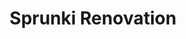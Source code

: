 ---
slug: sprunki-renovation-2716
title: Sprunki Renovation
description: "Sprunki Renovation is an exciting online game. Play for free directly in your browser!"
icon: /images/popular_mods/Sprunki Renovation.png
url: https://wowtbc.net/sprunkin/sprunki-renovation/index.html
previewImage: /images/popular_mods/Sprunki Renovation.png
type: popular mods

# SEO配置
seo:
  title: "Sprunki Renovation - Play Free Online Game | Fun Browser Games"
  description: "Sprunki Renovation - Play this fun online game for free in your browser. No download required!"
  ogImage: "/images/popular_mods/Sprunki Renovation.png"
  keywords: "sprunki-renovation-2716, online game, browser game, free game, popular mods game, play online"

videoUrls:
  - https://www.youtube.com/embed/example1
  - https://www.youtube.com/embed/example2

whyPlay:
  title: "Why Play Sprunki Renovation?"
  items:
    - "Immersive Gameplay: Sprunki Renovation offers an engaging and immersive gaming experience that will keep you entertained for hours"
    - "Challenging Levels: Test your skills with increasingly difficult challenges and obstacles"
    - "Beautiful Graphics: Enjoy stunning visuals and smooth animations that bring the game world to life"
    - "Regular Updates: New content and features are added regularly to keep the game fresh and exciting"
    - "Free to Play: Experience all the fun without spending a penny"
    - "Community Features: Connect with other players, share strategies, and compete for high scores"
    - "Cross-Platform: Play on any device with a web browser, no downloads required"

features:
  title: "Key Features of Sprunki Renovation"
  image: "/images/popular_mods/Sprunki Renovation.png"
  items:
    - "Intuitive Controls: Easy to learn controls make Sprunki Renovation accessible for players of all skill levels"
    - "Multiple Game Modes: Enjoy various gameplay options that provide different challenges and experiences"
    - "Character Customization: Personalize your gaming experience with unique characters and items"
    - "Achievement System: Complete special tasks to earn rewards and recognition"
    - "Leaderboards: Compete with players worldwide and see who can achieve the highest scores"

characteristics:
  title: "Game Characteristics"
  image: "/images/popular_mods/Sprunki Renovation.png"
  items:
    - "Genre: Popular mods game with elements of strategy and skill"
    - "Difficulty: Suitable for both casual gamers and those seeking a challenge"
    - "Play Time: Quick sessions or extended gameplay, depending on your preference"
    - "Art Style: Vibrant and engaging visuals that enhance the gaming experience"
    - "Sound Design: Immersive audio that complements the gameplay perfectly"

info: "Sprunki Renovation is an exciting online game that offers players a unique and engaging gaming experience. With its intuitive controls, stunning visuals, and challenging gameplay, Sprunki Renovation provides hours of entertainment for players of all ages and skill levels. Whether you're looking for a quick gaming session during a break or an extended play session, Sprunki Renovation delivers an immersive experience that will keep you coming back for more. The game features multiple levels of increasing difficulty, ensuring that players are constantly challenged as they progress. With regular updates adding new content and features, Sprunki Renovation remains fresh and exciting, providing endless entertainment options for its growing community of players."

howToPlayIntro: "Welcome to Sprunki Renovation! This guide will walk you through the basics and help you master the game. Whether you're a beginner or looking to improve your skills, these tips and instructions will enhance your gaming experience."

howToPlaySteps:
  - title: "Getting Started"
    description: "Begin your Sprunki Renovation adventure by familiarizing yourself with the controls. Use your keyboard or mouse to navigate through the game interface. The tutorial will guide you through the basic mechanics and help you understand the objectives."
  - title: "Understanding the Objectives"
    description: "In Sprunki Renovation, your main goal is to progress through levels by completing specific objectives. Each level presents unique challenges that require different strategies and approaches."
  - title: "Mastering the Controls"
    description: "Practice using the controls to improve your precision and reaction time. Sprunki Renovation requires quick reflexes and strategic thinking to overcome obstacles and defeat opponents."
  - title: "Utilizing Power-ups"
    description: "Collect power-ups throughout the game to enhance your abilities and overcome difficult challenges. Each power-up offers unique advantages that can be crucial for success."
  - title: "Developing Strategies"
    description: "As you progress in Sprunki Renovation, develop effective strategies for different scenarios. Analyze patterns, anticipate challenges, and adapt your approach to maximize your performance."

faq:
  title: "Frequently Asked Questions about Sprunki Renovation"
  items:
    - question: "Is Sprunki Renovation free to play?"
      answer: "Yes, Sprunki Renovation is completely free to play directly in your web browser. No downloads or purchases are required to enjoy the full game experience."
    - question: "Can I play Sprunki Renovation on mobile devices?"
      answer: "Yes, Sprunki Renovation is optimized for both desktop and mobile play. You can enjoy the game on any device with a web browser and internet connection."
    - question: "Are there any in-game purchases?"
      answer: "While Sprunki Renovation is free to play, there may be optional in-game purchases available for cosmetic items or additional features that don't affect core gameplay."
    - question: "How often is Sprunki Renovation updated?"
      answer: "The developers regularly update Sprunki Renovation with new content, features, and improvements based on player feedback and game performance."
    - question: "Can I play Sprunki Renovation offline?"
      answer: "Currently, Sprunki Renovation requires an internet connection to play as it's a browser-based online game."
    - question: "Is Sprunki Renovation suitable for children?"
      answer: "Yes, Sprunki Renovation is designed to be family-friendly and suitable for players of all ages."
    - question: "How do I report bugs or issues?"
      answer: "If you encounter any problems while playing Sprunki Renovation, you can report them through the game's support page or contact the developers directly through their website."
    - question: "Still Have Questions?"
      answer: "If you have additional questions about Sprunki Renovation that aren't covered in this FAQ, please visit our support center or contact our customer service team for assistance."
---